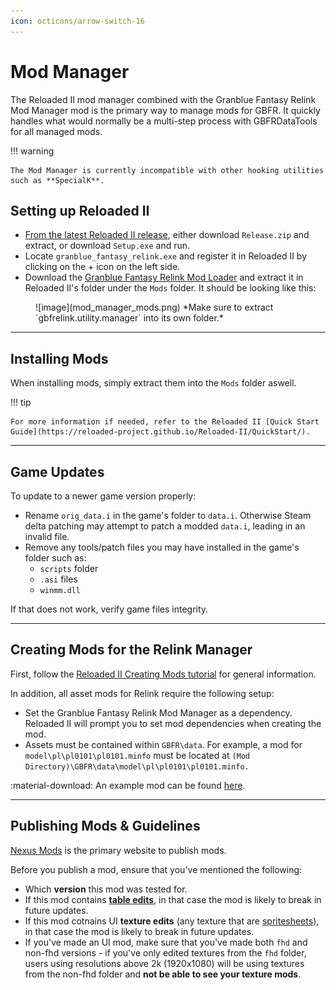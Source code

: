 ```yaml
---
icon: octicons/arrow-switch-16
---
```

    
# Mod Manager

The Reloaded II mod manager combined with the Granblue Fantasy Relink Mod Manager mod is the primary way to manage mods for GBFR. It quickly handles what would normally be a multi-step process with GBFRDataTools for all managed mods.

!!! warning

    The Mod Manager is currently incompatible with other hooking utilities such as **SpecialK**.

## Setting up Reloaded II

* [From the latest Reloaded II release](https://github.com/Reloaded-Project/Reloaded-II/releases/), either download `Release.zip` and extract, or download `Setup.exe` and run.
* Locate `granblue_fantasy_relink.exe` and register it in Reloaded II by clicking on the + icon on the left side.
* Download the [Granblue Fantasy Relink Mod Loader](https://github.com/WistfulHopes/gbfrelink.utility.manager/releases) and extract it in Reloaded II's folder under the `Mods` folder. It should be looking like this:

<figure markdown>
  ![image](mod_manager_mods.png)
  *Make sure to extract `gbfrelink.utility.manager` into its own folder.*
</figure>

---

## Installing Mods

When installing mods, simply extract them into the `Mods` folder aswell.

!!! tip

    For more information if needed, refer to the Reloaded II [Quick Start Guide](https://reloaded-project.github.io/Reloaded-II/QuickStart/).

---

## Game Updates

To update to a newer game version properly:

* Rename `orig_data.i` in the game's folder to `data.i`. Otherwise Steam delta patching may attempt to patch a modded `data.i`, leading in an invalid file.
* Remove any tools/patch files you may have installed in the game's folder such as: 
    * `scripts` folder
    * `.asi` files 
    * `winmm.dll`

If that does not work, verify game files integrity.

---

## Creating Mods for the Relink Manager

First, follow the [Reloaded II Creating Mods tutorial](https://reloaded-project.github.io/Reloaded-II/CreatingMods/) for general information.

In addition, all asset mods for Relink require the following setup:

* Set the Granblue Fantasy Relink Mod Manager as a dependency. Reloaded II will prompt you to set mod dependencies when creating the mod.
* Assets must be contained within `GBFR\data`. For example, a mod for `model\pl\pl0101\pl0101.minfo` must be located at `(Mod Directory)\GBFR\data\model\pl\pl0101\pl0101.minfo.`

:material-download: An example mod can be found [here](gbfrelink.recolor.bluehair.zip).

---

## Publishing Mods & Guidelines

[Nexus Mods](https://www.nexusmods.com/granbluefantasyrelink) is the primary website to publish mods.

Before you publish a mod, ensure that you've mentioned the following:

* Which **version** this mod was tested for.
* If this mod contains **[table edits](../tables/table_database.md)**, in that case the mod is likely to break in future updates.
* If this mod cotnains UI **texture edits** (any texture that are [spritesheets](https://en.wikipedia.org/wiki/Texture_atlas)), in that case the mod is likely to break in future updates.
* If you've made an UI mod, make sure that you've made both `fhd` and non-fhd versions - if you've only edited textures from the `fhd` folder, users using resolutions above 2k (1920x1080) will be using textures from the non-fhd folder and **not be able to see your texture mods**.